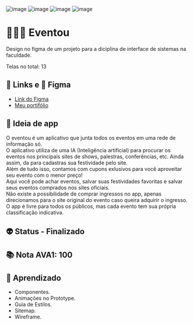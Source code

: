 ![image](https://user-images.githubusercontent.com/88604193/177590405-8257aa8c-137d-41cb-9f2d-0035e5ddac3f.png)
![image](https://user-images.githubusercontent.com/88604193/177590764-4ea508aa-5859-4dd3-91ad-f1f774793494.png)
![image](https://user-images.githubusercontent.com/88604193/177591149-313dbe94-1694-4413-9e4b-157c81bde321.png)
![image](https://user-images.githubusercontent.com/88604193/177592156-1b5ca0d8-957e-4e0c-9375-ba54c0f80bde.png)
<h1>👩🏽‍💻 Eventou</h1>
<p>Design no figma de um projeto para a diciplina de interface de sistemas na faculdade.</p>
<p>Telas no total: 13</p>
<h2>🎯 Links e 🎨 Figma</h2>
<ul>
  <li>
    <a href="https://www.figma.com/file/nUl832qQihqe5KBWQHTh28/Eventus?node-id=117%3A277">Link do Figma</a>
  </li>
  <li>
    <a href="https://sabrinaalvesbrito.com.br" target="_blank">Meu portifólio</a>
  </li>
</ul>
<h2>👾 Ideia de app</h2>
<p>O eventou é um aplicativo que junta todos os eventos em uma rede de informação só. <br>
O aplicativo utiliza de uma IA (Inteligência artificial) para procurar os eventos nos principais sites de shows, palestras, conferências, etc. Ainda assim, da para cadastras sua festividade pelo site. <br>
Além de tudo isso, contamos com cupons exlusivos para você aproveitar seu evento com o menor preço! <br>
Aqui você pode achar eventos, salvar suas festividades favoritas e salvar seus eventos comprados nos sites oficiais. <br>
Não existe a possibilidade de comprar ingressos no app, apenas direcionamos para o site original do evento caso queira adquirir o ingresso. <br>
O app é livre para todos os públicos, mas cada evento tem sua própria classificação indicativa.</p>
<h2>👽 Status - Finalizado</h2>
<h2>📚 Nota AVA1: 100</h2>
<h2>🧐 Aprendizado</h2>
<ul>
  <li>Componentes.</li>
  <li>Animações no Prototype.</li>
  <li>Guia de Estilos.</li>
  <li>Sitemap.</li>
  <li>Wireframe.</li>
</ul>
